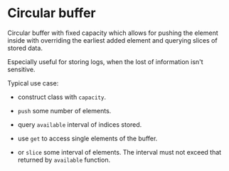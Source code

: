 # Circular buffer

Circular buffer with fixed capacity which allows for pushing the element inside with overriding the earliest added element and querying slices of stored data.

Especially useful for storing logs, when the lost of information isn't sensitive.

Typical use case:

- construct class with `capacity`.

- `push` some number of elements.

- query `available` interval of indices stored.

- use `get` to access single elements of the buffer.

- or `slice` some interval of elements. The interval must not exceed that returned by `available` function.